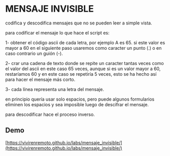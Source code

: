 # MENSAJE INVISIBLE

codifica y descodifica mensajes que no se pueden leer a simple vista.

para codificar el mensaje lo que hace el script es:

1- obtener el código ascii de cada letra, por ejemplo A es 65. si este valor es mayor a 60 en el siguiente paso usaremos como caracter un punto (.) o en caso contrario un guión (-).

2- crar una cadena de texto donde se repite un caracter tantas veces como el valor del ascii en este caso 65 veces, aunque si es un valor mayor a 60, restaríamos 60 y en este caso se repetiría 5 veces, esto se ha hecho así para hacer el mensaje más corto.

3- cada línea representa una letra del mensaje.

en principio quería usar solo espacios, pero puede algunos formularios eliminen los espacios y sea imposible luego de descifrar el mensaje.

para descodificar hace el proceso inverso.

## Demo

[https://vivirenremoto.github.io/labs/mensaje_invisible/](https://vivirenremoto.github.io/labs/mensaje_invisible/)

